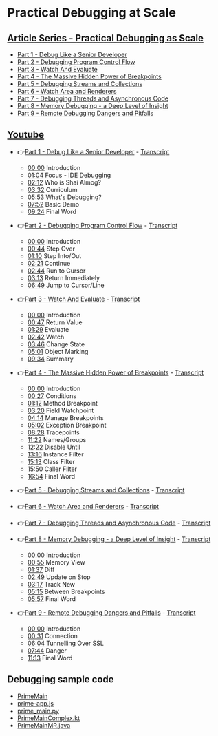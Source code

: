 # Practical Debugging at Scale
## [Article Series - Practical Debugging as Scale](https://debugagent.com/series/debugging-course)
* [Part 1 - Debug Like a Senior Developer](https://debugagent.com/debug-like-a-senior-developer)      
* [Part 2 - Debugging Program Control Flow](https://debugagent.com/debugging-program-control-flow) 
* [Part 3 - Watch And Evaluate](https://debugagent.com/watch-and-evaluate)     
* [Part 4 - The Massive Hidden Power of Breakpoints](https://debugagent.com/the-massive-hidden-power-of-breakpoints)  
* [Part 5 - Debugging Streams and Collections](https://debugagent.com/debugging-streams-and-collections)
* [Part 6 - Watch Area and Renderers](https://debugagent.com/watch-area-and-renderers)
* [Part 7 - Debugging Threads and Asynchronous Code](https://debugagent.com/debugging-threads-and-asynchronous-code)
* [Part 8 - Memory Debugging - a Deep Level of Insight](https://debugagent.com/memory-debugging-a-deep-level-of-insight)         
* [Part 9 - Remote Debugging Dangers and Pitfalls](https://debugagent.com/remote-debugging-dangers-and-pitfalls) 


## [Youtube](https://www.youtube.com/playlist?list=PL8GhfcywW9YM3OsfxnaxAci6dJgkuOQWn) 
* 👉[Part 1 - Debug Like a Senior Developer](https://www.youtube.com/watch?v=A919j_5qE0k) - [Transcript](https://dev.to/codenameone/debug-like-a-senior-developer-g6m) 
    * [00:00](https://www.youtube.com/watch?v=A919j_5qE0k&list=PL8GhfcywW9YM3OsfxnaxAci6dJgkuOQWn&index=1&t=0s) Introduction
    * [01:04](https://www.youtube.com/watch?v=A919j_5qE0k&list=PL8GhfcywW9YM3OsfxnaxAci6dJgkuOQWn&index=1&t=64s) Focus - IDE Debugging
    * [02:12](https://www.youtube.com/watch?v=A919j_5qE0k&list=PL8GhfcywW9YM3OsfxnaxAci6dJgkuOQWn&index=1&t=132s) Who is Shai Almog?
    * [03:32](https://www.youtube.com/watch?v=A919j_5qE0k&list=PL8GhfcywW9YM3OsfxnaxAci6dJgkuOQWn&index=1&t=212s) Curriculum
    * [05:53](https://www.youtube.com/watch?v=A919j_5qE0k&list=PL8GhfcywW9YM3OsfxnaxAci6dJgkuOQWn&index=1&t=353s) What's Debugging?
    * [07:52](https://www.youtube.com/watch?v=A919j_5qE0k&list=PL8GhfcywW9YM3OsfxnaxAci6dJgkuOQWn&index=1&t=472s) Basic Demo
    * [09:24](https://www.youtube.com/watch?v=A919j_5qE0k&list=PL8GhfcywW9YM3OsfxnaxAci6dJgkuOQWn&index=1&t=564s) Final Word
* 👉[Part 2 - Debugging Program Control Flow](https://www.youtube.com/watch?v=GSeg5L31XXw) - [Transcript](https://dev.to/codenameone/debugging-program-control-flow-3406) 
    * [00:00](https://www.youtube.com/watch?v=GSeg5L31XXw&t=0s) Introduction
    * [00:44](https://www.youtube.com/watch?v=GSeg5L31XXw&t=44s) Step Over
    * [01:10](https://www.youtube.com/watch?v=GSeg5L31XXw&t=70s) Step Into/Out
    * [02:21](https://www.youtube.com/watch?v=GSeg5L31XXw&t=141s) Continue
    * [02:44](https://www.youtube.com/watch?v=GSeg5L31XXw&t=164s) Run to Cursor
    * [03:13](https://www.youtube.com/watch?v=GSeg5L31XXw&t=193s) Return Immediately
    * [06:49](https://www.youtube.com/watch?v=GSeg5L31XXw&t=409s) Jump to Cursor/Line

* 👉[Part 3 - Watch And Evaluate](https://www.youtube.com/watch?v=DGjVVKCNosM) - [Transcript](https://dev.to/codenameone/watch-and-evaluate-53df) 
    * [00:00](https://www.youtube.com/watch?v=DGjVVKCNosM&t=0s) Introduction
    * [00:47](https://www.youtube.com/watch?v=DGjVVKCNosM&t=47s) Return Value
    * [01:29](https://www.youtube.com/watch?v=DGjVVKCNosM&t=89s) Evaluate
    * [02:42](https://www.youtube.com/watch?v=DGjVVKCNosM&t=162s) Watch
    * [03:46](https://www.youtube.com/watch?v=DGjVVKCNosM&t=226s) Change State
    * [05:01](https://www.youtube.com/watch?v=DGjVVKCNosM&t=301s) Object Marking
    * [09:34](https://www.youtube.com/watch?v=DGjVVKCNosM&t=574s) Summary
* 👉[Part 4 - The Massive Hidden Power of Breakpoints](https://www.youtube.com/watch?v=eXRqKqSp7x0) - [Transcript](https://dev.to/codenameone/the-massive-hidden-power-of-breakpoints-5876) 
    * [00:00](https://www.youtube.com/watch?v=eXRqKqSp7x0&t=0s) Introduction
    * [00:27](https://www.youtube.com/watch?v=eXRqKqSp7x0&t=27s) Conditions
    * [01:12](https://www.youtube.com/watch?v=eXRqKqSp7x0&t=72s) Method Breakpoint
    * [03:20](https://www.youtube.com/watch?v=eXRqKqSp7x0&t=200s) Field Watchpoint
    * [04:14](https://www.youtube.com/watch?v=eXRqKqSp7x0&t=254s) Manage Breakpoints
    * [05:02](https://www.youtube.com/watch?v=eXRqKqSp7x0&t=302s) Exception Breakpoint
    * [08:28](https://www.youtube.com/watch?v=eXRqKqSp7x0&t=508s) Tracepoints
    * [11:22](https://www.youtube.com/watch?v=eXRqKqSp7x0&t=682s) Names/Groups
    * [12:22](https://www.youtube.com/watch?v=eXRqKqSp7x0&t=742s) Disable Until
    * [13:16](https://www.youtube.com/watch?v=eXRqKqSp7x0&t=796s) Instance Filter
    * [15:13](https://www.youtube.com/watch?v=eXRqKqSp7x0&t=913s) Class Filter
    * [15:50](https://www.youtube.com/watch?v=eXRqKqSp7x0&t=950s) Caller Filter
    * [16:54](https://www.youtube.com/watch?v=eXRqKqSp7x0&t=1014s) Final Word

* 👉[Part 5 - Debugging Streams and Collections](https://youtu.be/fok4Icxsl2k) - [Transcript](https://dev.to/codenameone/debugging-streams-and-collections-1ac4)
* 👉[Part 6 - Watch Area and Renderers](https://www.youtube.com/watch?v=oaUf8KXHsd0&list=PL8GhfcywW9YM3OsfxnaxAci6dJgkuOQWn) - [Transcript](https://dev.to/codenameone/watch-area-and-renderers-2mi4)
* 👉[Part 7 - Debugging Threads and Asynchronous Code](https://youtu.be/dFOFOEg2W4k) - [Transcript](https://dev.to/codenameone/debugging-threads-and-asynchronous-code-2n8a)
* 👉[Part 8 - Memory Debugging - a Deep Level of Insight](https://youtu.be/dFOFOEg2W4k) - [Transcript](https://dev.to/codenameone/memory-debugging-a-deep-level-of-insight-86l)
    * [00:00](https://www.youtube.com/watch?v=dFOFOEg2W4k&t=0s) Introduction 
    * [00:55](https://www.youtube.com/watch?v=dFOFOEg2W4k&t=55s) Memory View
    * [01:37](https://www.youtube.com/watch?v=dFOFOEg2W4k&t=97s) Diff
    * [02:49](https://www.youtube.com/watch?v=dFOFOEg2W4k&t=169s) Update on Stop
    * [03:17](https://www.youtube.com/watch?v=dFOFOEg2W4k&t=197s) Track New
    * [05:15](https://www.youtube.com/watch?v=dFOFOEg2W4k&t=315s) Between Breakpoints
    * [05:57](https://www.youtube.com/watch?v=dFOFOEg2W4k&t=357s) Final Word
        
* 👉[Part 9 - Remote Debugging Dangers and Pitfalls](https://www.youtube.com/watch?v=ImOmu4GHOls) - [Transcript](https://dev.to/codenameone/remote-debugging-dangers-and-pitfalls-4f3g)
    * [00:00](https://www.youtube.com/watch?v=ImOmu4GHOls&t=0s) Introduction
    * [00:31](https://www.youtube.com/watch?v=ImOmu4GHOls&t=31s) Connection
    * [06:04](https://www.youtube.com/watch?v=ImOmu4GHOls&t=364s) Tunnelling Over SSL
    * [07:44](https://www.youtube.com/watch?v=ImOmu4GHOls&t=464s) Danger
    * [11:13](https://www.youtube.com/watch?v=ImOmu4GHOls&t=673s) Final Word 
## Debugging sample code
* [PrimeMain](https://github.com/shai-almog/PrimeMain)
* [prime-app.js](https://gist.github.com/shai-almog/167a34571b0fae6eeed56742c44895cd)
* [prime_main.py](https://gist.github.com/shai-almog/8c8bbbb4297f758f7ce1d5f7a4cc1c74)
* [PrimeMainComplex.kt](https://gist.github.com/shai-almog/c454d39464ca2893c014807838c5102f)
* [PrimeMainMR.java](https://gist.github.com/shai-almog/e400134f01decc9639230a6a99d51eab)


